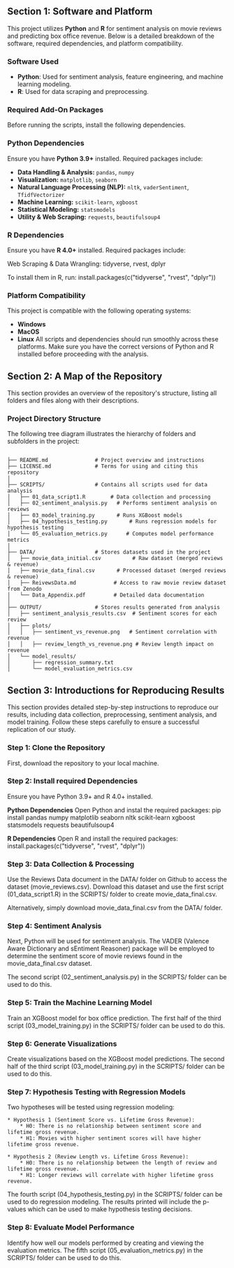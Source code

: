 ## Section 1: Software and Platform

This project utilizes **Python** and **R** for sentiment analysis on movie reviews and predicting box office revenue. Below is a detailed breakdown of the software, required dependencies, and platform compatibility.

 ### Software Used
- **Python**: Used for sentiment analysis, feature engineering, and machine learning modeling.
- **R**: Used for data scraping and preprocessing.

### Required Add-On Packages
Before running the scripts, install the following dependencies.

### Python Dependencies
Ensure you have **Python 3.9+** installed. Required packages include:

- **Data Handling & Analysis:** `pandas`, `numpy`
- **Visualization:** `matplotlib`, `seaborn`
- **Natural Language Processing (NLP):** `nltk`, `vaderSentiment`, `TfidfVectorizer`
- **Machine Learning:** `scikit-learn`, `xgboost`
- **Statistical Modeling:** `statsmodels`
- **Utility & Web Scraping:** `requests`, `beautifulsoup4`

### R Dependencies
Ensure you have **R 4.0+** installed. Required packages include:

Web Scraping & Data Wrangling: tidyverse, rvest, dplyr

To install them in R, run:
install.packages(c("tidyverse", "rvest", "dplyr"))

### Platform Compatibility
This project is compatible with the following operating systems:

- **Windows**
- **MacOS**
- **Linux**
All scripts and dependencies should run smoothly across these platforms. Make sure you have the correct versions of Python and R installed before proceeding with the analysis.

## Section 2: A Map of the Repository

This section provides an overview of the repository's structure, listing all folders and files along with their descriptions.

### Project Directory Structure
The following tree diagram illustrates the hierarchy of folders and subfolders in the project:

```plaintext

├── README.md               # Project overview and instructions
├── LICENSE.md              # Terms for using and citing this repository
│
├── SCRIPTS/                # Contains all scripts used for data analysis
│   ├── 01_data_script1.R        # Data collection and processing 
│   ├── 02_sentiment_analysis.py   # Performs sentiment analysis on reviews
│   ├── 03_model_training.py       # Runs XGBoost models
│   ├── 04_hypothesis_testing.py       # Runs regression models for hypothesis testing
│   └── 05_evaluation_metrics.py      # Computes model performance metrics
│
├── DATA/                   # Stores datasets used in the project
│   ├── movie_data_initial.csv          # Raw dataset (merged reviews & revenue) 
│   ├── movie_data_final.csv       # Processed dataset (merged reviews & revenue)
│   ├── ReivewsData.md            # Access to raw movie review dataset from Zenodo
│   └── Data_Appendix.pdf         # Detailed data documentation
│
├── OUTPUT/                 # Stores results generated from analysis
│   ├── sentiment_analysis_results.csv  # Sentiment scores for each review
│   ├── plots/
│   │   ├── sentiment_vs_revenue.png   # Sentiment correlation with revenue
│   │   ├── review_length_vs_revenue.png # Review length impact on revenue
│   └── model_results/
│       ├── regression_summary.txt
│       └── model_evaluation_metrics.csv

```

## Section 3: Introductions for Reproducing Results

This section provides detailed step-by-step instructions to reproduce our results, including data collection, preprocessing, sentiment analysis, and model training. Follow these steps carefully to ensure a successful replication of our study.

### Step 1: Clone the Repository
First, download the repository to your local machine.

### Step 2: Install required Dependencies 

Ensure you have Python 3.9+ and R 4.0+ installed.

**Python Dependencies**
Open Python and instal the required packages: 
pip install pandas numpy matplotlib seaborn nltk scikit-learn xgboost statsmodels requests beautifulsoup4

**R Dependencies**
Open R and install the required packages:
install.packages(c("tidyverse", "rvest", "dplyr"))

### Step 3: Data Collection & Processing
Use the Reviews Data document in the DATA/ folder on Github to access the dataset (movie_reviews.csv). Download this dataset and use the first script (01_data_script1.R) in the SCRIPTS/ folder to create movie_data_final.csv. 

Alternatively, simply download movie_data_final.csv from the DATA/ folder. 

### Step 4: Sentiment Analysis 
Next, Python will be used for sentiment analysis. The VADER (Valence Aware Dictionary and sEntiment Reasoner) package will be employed to determine the sentiment score of movie reviews found in the movie_data_final.csv dataset. 

The second script (02_sentiment_analysis.py) in the SCRIPTS/ folder can be used to do this. 

### Step 5: Train the Machine Learning Model
Train an XGBoost model for box office prediction. The first half of the third script (03_model_training.py) in the SCRIPTS/ folder can be used to do this. 

### Step 6: Generate Visualizations
Create visualizations based on the XGBoost model predictions. The second half of the third script (03_model_training.py) in the SCRIPTS/ folder can be used to do this. 

### Step 7: Hypothesis Testing with Regression Models
Two hypotheses will be tested using regression modeling:

    * Hypothesis 1 (Sentiment Score vs. Lifetime Gross Revenue):
        * H0: There is no relationship between sentiment score and lifetime gross revenue.
        * H1: Movies with higher sentiment scores will have higher lifetime gross revenue.

    * Hypothesis 2 (Review Length vs. Lifetime Gross Revenue):
        * H0: There is no relationship between the length of review and lifetime gross revenue.
        * H1: Longer reviews will correlate with higher lifetime gross revenue.

The fourth script (04_hypothesis_testing.py) in the SCRIPTS/ folder can be used to do regression modeling. The results printed will include the p-values which can be used to make hypothesis testing decisions. 

### Step 8: Evaluate Model Performance 
Identify how well our models performed by creating and viewing the evaluation metrics. The fifth script (05_evaluation_metrics.py) in the SCRIPTS/ folder can be used to do this.
